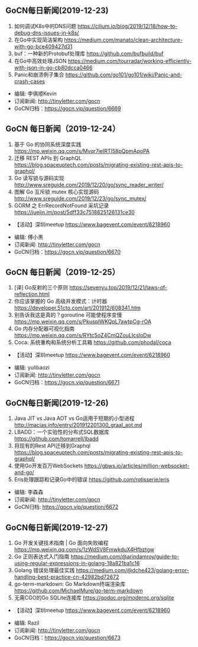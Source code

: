 ## GoCN每日新闻(2019-12-23)

1. 如何调试K8s中的DNS问题 https://cilium.io/blog/2019/12/18/how-to-debug-dns-issues-in-k8s/
2. 在Go中实现简洁架构 https://medium.com/manato/clean-architecture-with-go-bce409427d31
3. buf：一种新的Protobuf处理库 https://github.com/bufbuild/buf
4. 在Go中高效处理JSON https://medium.com/tourradar/working-efficiently-with-json-in-go-cb80dcca0466
5. Panic和崩溃例子集合 https://github.com/go101/go101/wiki/Panic-and-crash-cases

* 编辑: 李俱顺Kevin
* 订阅新闻: http://tinyletter.com/gocn
* GoCN归档：https://gocn.vip/question/6669

## GoCN 每日新闻（2019-12-24）

1. 基于 Go 的协同系统深度实践 https://mp.weixin.qq.com/s/Mvqr7ieIRTl58pQpmApoPA
2. 迁移 REST APIs 到 GraphQL https://blog.spaceuptech.com/posts/migrating-existing-rest-apis-to-graphql/
3. Go 读写锁与源码实现 http://www.sreguide.com/2019/12/20/go/sync_reader_writer/
4. 图解 Go 互斥锁 mutex 核心实现源码 http://www.sreguide.com/2019/12/23/go/sync_mutex/
5. GORM 之 ErrRecordNotFound 采坑记录 https://juejin.im/post/5dff33c7518825126131ce30

* 【活动】深圳meetup https://www.bagevent.com/event/6218960

- 编辑: 傅小黑
- 订阅新闻: http://tinyletter.com/gocn
- GoCN归档：https://gocn.vip/question/6670


## GoCN 每日新闻（2019-12-25）

1. [译] Go反射的三个原则 https://sevenyu.top/2019/12/21/laws-of-reflection.html
2. 你应该掌握的 Go 高级并发模式：计时器 https://developer.51cto.com/art/201912/608341.htm
3. 别告诉我这是真的？goroutine 可能使程序变慢 https://mp.weixin.qq.com/s/PkuspIWKQpL7awtpCg-rOA
4. Go 内存分配器可视化指南 https://mp.weixin.qq.com/s/RYtc5oZ4CmQZouLIcsloDw
5. Coca: 系统重构和系统分析工具箱 https://github.com/phodal/coca

* 【活动】深圳meetup https://www.bagevent.com/event/6218960

- 编辑: yulibaozi
- 订阅新闻: http://tinyletter.com/gocn
- GoCN归档：https://gocn.vip/question/6671

## GoCN每日新闻(2019-12-26)

1. Java JIT vs Java AOT vs Go适用于短期的小型进程 http://macias.info/entry/201912201300_graal_aot.md
2. LBADD：一个实验性的分布式SQL数据库 https://github.com/tomarrell/lbadd
3. 将现有的Rest API迁移到Graphql https://blog.spaceuptech.com/posts/migrating-existing-rest-apis-to-graphql/
4. 使用Go开发百万WebSockets https://gbws.io/articles/million-websocket-and-go/
5. Eris处理跟踪和记录Go中的错误 https://github.com/rotisserie/eris

* 编辑: 李森森
* 订阅新闻: http://tinyletter.com/gocn
* GoCN归档: https://gocn.vip/question/6672

## GoCN每日新闻(2019-12-27)

1. Go 开发关键技术指南 | Go 面向失败编程 https://mp.weixin.qq.com/s/1zWdSV8FmwkduX4Hfbztgw 
2. Go 正则表达式入门指南 https://medium.com/@arindamroy/guide-to-using-regular-expressions-in-golang-18a821ba1c16  
3. Golang 错误处理最佳实践 https://medium.com/@dche423/golang-error-handling-best-practice-cn-42982bd72672    
4. go-term-markdown: Go Markdown终端渲染库  https://github.com/MichaelMure/go-term-markdown
5. 无需CGO的Go SQLite连接库 https://godoc.org/modernc.org/sqlite    

* 【活动】深圳meetup https://www.bagevent.com/event/6218960

- 编辑: Razil  
- 订阅新闻: http://tinyletter.com/gocn  
- GoCN归档：https://gocn.vip/question/6673      
